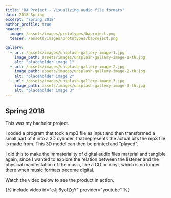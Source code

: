 ```yaml
---
title: "BA Project - Visualizing audio file formats"
dato: 2018 Spring
excerpt: "Spring 2018"
author_profile: true
header:
  image: /assets/images/prototypes/baproject.png
  teaser: /assets/images/prototypes/baproject.png

gallery:
  - url: /assets/images/unsplash-gallery-image-1.jpg
    image_path: assets/images/unsplash-gallery-image-1-th.jpg
    alt: "placeholder image 1"
  - url: /assets/images/unsplash-gallery-image-2.jpg
    image_path: assets/images/unsplash-gallery-image-2-th.jpg
    alt: "placeholder image 2"
  - url: /assets/images/unsplash-gallery-image-3.jpg
    image_path: assets/images/unsplash-gallery-image-3-th.jpg
    alt: "placeholder image 3"
---
```


## Spring 2018

This was my bachelor project.

I coded a program that took a mp3 file as input and then transformed a small part of it into a 3D cylinder, that represents the actual bits the mp3 file is made from. This 3D model can then be printed and "played".

I did this to make the immateriality of digital audio files material and tangible again, since I wanted to explore the relation between the listener and the physical manifestation of the music, like a CD or Vinyl, which is no longer there when music formats become digital.

Watch the video below to see the product in action.

{% include video id="cJjl6yofZgY" provider="youtube" %}




<!-- {% include gallery caption="This is a sample gallery to go along with this case study." %} -->
